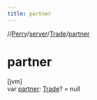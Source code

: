 ```yaml
---
title: partner
---
```

//[Perry](../../../index.html)/[server](../index.html)/[Trade](index.html)/[partner](partner.html)



# partner



[jvm]\
var [partner](partner.html): [Trade](index.html)? = null




